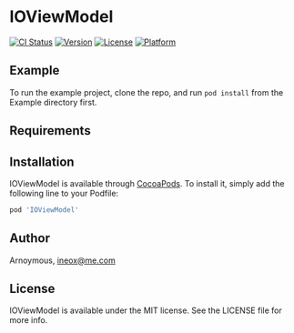 # IOViewModel

[![CI Status](http://img.shields.io/travis/Arnoymous/IOViewModel.svg?style=flat)](https://travis-ci.org/Arnoymous/IOViewModel)
[![Version](https://img.shields.io/cocoapods/v/IOViewModel.svg?style=flat)](http://cocoapods.org/pods/IOViewModel)
[![License](https://img.shields.io/cocoapods/l/IOViewModel.svg?style=flat)](http://cocoapods.org/pods/IOViewModel)
[![Platform](https://img.shields.io/cocoapods/p/IOViewModel.svg?style=flat)](http://cocoapods.org/pods/IOViewModel)

## Example

To run the example project, clone the repo, and run `pod install` from the Example directory first.

## Requirements

## Installation

IOViewModel is available through [CocoaPods](http://cocoapods.org). To install
it, simply add the following line to your Podfile:

```ruby
pod 'IOViewModel'
```

## Author

Arnoymous, ineox@me.com

## License

IOViewModel is available under the MIT license. See the LICENSE file for more info.
